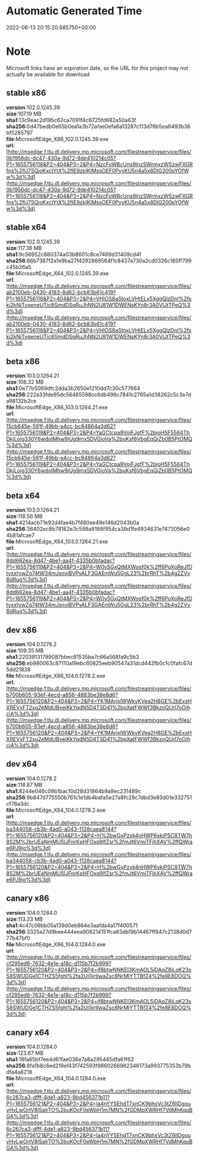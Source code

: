 # Automatic Generated Time
2022-06-13 20:15:20.685750+00:00

# Note
Microsoft links have an expiration date, so the URL for this project may not actually be available for download

## stable x86
**version**:102.0.1245.39  
**size**:107.19 MB  
**sha1**:13c9eac2d195c62ca7091f4c6725fd682a50a63f  
**sha256**:0d47bedb0e65b0ea1a3b72afae0efa6a13287c113d76b5ea6493b36bf5285797  
**file**:MicrosoftEdge_X86_102.0.1245.39.exe  
**url**:[http://msedge.f.tlu.dl.delivery.mp.microsoft.com/filestreamingservice/files/0b1956dc-dc47-430a-9d72-8de410214c05?P1=1655756118&P2=404&P3=2&P4=NzcFoWBcUns9lnzSWrmxzWSzwFXGRfns%2fU7SQjoKxcIYtX%2fIE9zkIKIMssOEF0PyvKU5n4a5x8DlG200pYOfWw%3d%3d](http://msedge.f.tlu.dl.delivery.mp.microsoft.com/filestreamingservice/files/0b1956dc-dc47-430a-9d72-8de410214c05?P1=1655756118&P2=404&P3=2&P4=NzcFoWBcUns9lnzSWrmxzWSzwFXGRfns%2fU7SQjoKxcIYtX%2fIE9zkIKIMssOEF0PyvKU5n4a5x8DlG200pYOfWw%3d%3d)  

## stable x64
**version**:102.0.1245.39  
**size**:117.38 MB  
**sha1**:9c56952c880374a03b8601c8ce7469d31409cd4f  
**sha256**:86b7387f2a1e9ba27f4292869564f1c8437a730a2cd0326c165ff799c45b26a5  
**file**:MicrosoftEdge_X64_102.0.1245.39.exe  
**url**:[http://msedge.f.tlu.dl.delivery.mp.microsoft.com/filestreamingservice/files/ab2100eb-0430-4183-8d62-bcb83b61c419?P1=1655756118&P2=404&P3=2&P4=VHIOS8aStoxLVHtELx5XggQlzDnI%2fskj2kNiTyqeneUTjc8SmdDSqRuJhNN2U81W1DWENsKYn8r3A0VIJtTPeQ%3d%3d](http://msedge.f.tlu.dl.delivery.mp.microsoft.com/filestreamingservice/files/ab2100eb-0430-4183-8d62-bcb83b61c419?P1=1655756118&P2=404&P3=2&P4=VHIOS8aStoxLVHtELx5XggQlzDnI%2fskj2kNiTyqeneUTjc8SmdDSqRuJhNN2U81W1DWENsKYn8r3A0VIJtTPeQ%3d%3d)  

## beta x86
**version**:103.0.1264.21  
**size**:108.32 MB  
**sha1**:0e77b5069dfc2dda3b2650e1210dd7c30c577664  
**sha256**:222a33fde95dc56465598cc6db496c7841c2765a1d38262c5c3e7da98132b2ce  
**file**:MicrosoftEdge_X86_103.0.1264.21.exe  
**url**:[http://msedge.f.tlu.dl.delivery.mp.microsoft.com/filestreamingservice/files/15cb645e-591f-49bb-a4cc-bc84864a3d62?P1=1655756119&P2=404&P3=2&P4=YaGCtcpa9VojFJgfF%2bjoH5F5564ThDkjLoig330Y6wdoIMhw9iUg9mxSDVGioVa%2buKsf6VbgEqQiZb0B5PtOMQ%3d%3d](http://msedge.f.tlu.dl.delivery.mp.microsoft.com/filestreamingservice/files/15cb645e-591f-49bb-a4cc-bc84864a3d62?P1=1655756119&P2=404&P3=2&P4=YaGCtcpa9VojFJgfF%2bjoH5F5564ThDkjLoig330Y6wdoIMhw9iUg9mxSDVGioVa%2buKsf6VbgEqQiZb0B5PtOMQ%3d%3d)  

## beta x64
**version**:103.0.1264.21  
**size**:118.56 MB  
**sha1**:4214acb71e92d4fae4b7f480ee49e146d2043b0a  
**sha256**:36402ec8b78162e3c599a9188f954ca39d1fe4934631e7473056e04b81afcae7  
**file**:MicrosoftEdge_X64_103.0.1264.21.exe  
**url**:[http://msedge.f.tlu.dl.delivery.mp.microsoft.com/filestreamingservice/files/8dd662ea-8d47-4be1-aa4f-4335b0bfadac?P1=1655756119&P2=404&P3=2&P4=W0v5GxQtMXWosf0k%2ff6PoXoReJfDtvxxtywZg74tW34mJsnviBVPvALF3GAEmWu5GgL23%2brRhT%2b4g2ZVvBdRug%3d%3d](http://msedge.f.tlu.dl.delivery.mp.microsoft.com/filestreamingservice/files/8dd662ea-8d47-4be1-aa4f-4335b0bfadac?P1=1655756119&P2=404&P3=2&P4=W0v5GxQtMXWosf0k%2ff6PoXoReJfDtvxxtywZg74tW34mJsnviBVPvALF3GAEmWu5GgL23%2brRhT%2b4g2ZVvBdRug%3d%3d)  

## dev x86
**version**:104.0.1278.2  
**size**:109.35 MB  
**sha1**:22039131789087bbec81535ba7c66a568fa9c5b3  
**sha256**:eb980063c87110a19ebc60825eeb90547a31dcd442fb0c1c0fafc67d5dd21838  
**file**:MicrosoftEdge_X86_104.0.1278.2.exe  
**url**:[http://msedge.f.tlu.dl.delivery.mp.microsoft.com/filestreamingservice/files/b700b605-93ef-4ecd-a856-4883be38e8d6?P1=1655756120&P2=404&P3=2&P4=YK1MArjxlWWkvKVea2H8GE%2bExsHXREVxFT2xu2eMdUBveiKkYqdN5D4TSD41%2bpXatFWWf3BkzoQUrl7oOihciA%3d%3d](http://msedge.f.tlu.dl.delivery.mp.microsoft.com/filestreamingservice/files/b700b605-93ef-4ecd-a856-4883be38e8d6?P1=1655756120&P2=404&P3=2&P4=YK1MArjxlWWkvKVea2H8GE%2bExsHXREVxFT2xu2eMdUBveiKkYqdN5D4TSD41%2bpXatFWWf3BkzoQUrl7oOihciA%3d%3d)  

## dev x64
**version**:104.0.1278.2  
**size**:118.87 MB  
**sha1**:8244e046c09b1bac10d28d31864b9a8ec231489c  
**sha256**:9b847d775550b761c1e1db4bafa5e27a8fc29c7dbd3e83d01e332751cf76a3dc  
**file**:MicrosoftEdge_X64_104.0.1278.2.exe  
**url**:[http://msedge.f.tlu.dl.delivery.mp.microsoft.com/filestreamingservice/files/ba344058-cb3b-4ad0-a043-1128caea8144?P1=1655756120&P2=404&P3=2&P4=H%2bwGxPzxk4nHWP6vkiPSC8TW7h8S2M%2brUEaNmMU5lJFnrKpHFOxq9lfZsr%2fmJt6VmjTFjhXAV%2ffQWrae6PJ9jg%3d%3d](http://msedge.f.tlu.dl.delivery.mp.microsoft.com/filestreamingservice/files/ba344058-cb3b-4ad0-a043-1128caea8144?P1=1655756120&P2=404&P3=2&P4=H%2bwGxPzxk4nHWP6vkiPSC8TW7h8S2M%2brUEaNmMU5lJFnrKpHFOxq9lfZsr%2fmJt6VmjTFjhXAV%2ffQWrae6PJ9jg%3d%3d)  

## canary x86
**version**:104.0.1284.0  
**size**:113.23 MB  
**sha1**:4c47c09bb05a139d0eb864e3aafda4a17f400571  
**sha256**:3325a27d9bee444eea908214151fca83db19b14467ff847c2138d0d777b47bf0  
**file**:MicrosoftEdge_X86_104.0.1284.0.exe  
**url**:[http://msedge.f.tlu.dl.delivery.mp.microsoft.com/filestreamingservice/files/cf295ed6-7632-4e1e-a18c-d115b7f2b999?P1=1655756120&P2=404&P3=2&P4=if8btwNNKEI3KmAOL5iDAqZ8jLqK23sS8SWUDGe1CTHZS5fghl%2fa2Uj1ijrtlwaZsc8NrMlYTTBfZ4%2fe8E8DOQ%3d%3d](http://msedge.f.tlu.dl.delivery.mp.microsoft.com/filestreamingservice/files/cf295ed6-7632-4e1e-a18c-d115b7f2b999?P1=1655756120&P2=404&P3=2&P4=if8btwNNKEI3KmAOL5iDAqZ8jLqK23sS8SWUDGe1CTHZS5fghl%2fa2Uj1ijrtlwaZsc8NrMlYTTBfZ4%2fe8E8DOQ%3d%3d)  

## canary x64
**version**:104.0.1284.0  
**size**:123.67 MB  
**sha1**:18fa65bf7ee4d61fae036e7a8a295445dfa61f62  
**sha256**:8fa1b8c6ed219ef43f742593f9860266982346173a993775353b79bdfa4a8218  
**file**:MicrosoftEdge_X64_104.0.1284.0.exe  
**url**:[http://msedge.f.tlu.dl.delivery.mp.microsoft.com/filestreamingservice/files/6c267ca3-dfff-4de1-a823-9bd456371b11?P1=1655756121&P2=404&P3=2&P4=Ia4nYYSEhdT7xnCK9bhxVc3tZ6lIDgouyHvLwOrtV8lSalrTO%2buKOcF0eWbH1m7MN%2fGDMpXWRHf7VdMhKquBGA%3d%3d](http://msedge.f.tlu.dl.delivery.mp.microsoft.com/filestreamingservice/files/6c267ca3-dfff-4de1-a823-9bd456371b11?P1=1655756121&P2=404&P3=2&P4=Ia4nYYSEhdT7xnCK9bhxVc3tZ6lIDgouyHvLwOrtV8lSalrTO%2buKOcF0eWbH1m7MN%2fGDMpXWRHf7VdMhKquBGA%3d%3d)  

